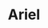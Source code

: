 ---
title: "Ariel"
id: "Ariel4in"
image: "/images/disney/Ariel4in.jpg"
link: "https://square.link/u/26KkCVzZ"
price: "$6.00"
description: "ARIEL \"THE LITTLE MERMAID\" VINYL STICKER | 4\""
---